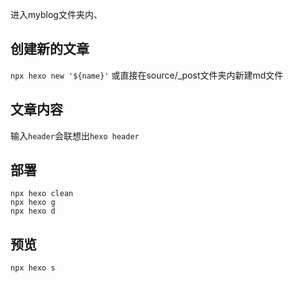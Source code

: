 进入myblog文件夹内、

## 创建新的文章
`npx hexo new '${name}'`
或直接在source/_post文件夹内新建md文件
## 文章内容
输入`header`会联想出`hexo header`
## 部署
```
npx hexo clean
npx hexo g
npx hexo d
```
## 预览
```
npx hexo s
```